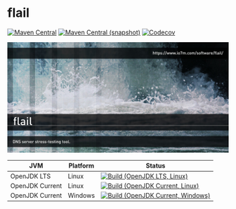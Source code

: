 flail
===

[![Maven Central](https://img.shields.io/maven-central/v/com.io7m.flail/com.io7m.flail.svg?style=flat-square)](http://search.maven.org/#search%7Cga%7C1%7Cg%3A%22com.io7m.flail%22)
[![Maven Central (snapshot)](https://img.shields.io/nexus/s/https/oss.sonatype.org/com.io7m.flail/com.io7m.flail.svg?style=flat-square)](https://oss.sonatype.org/content/repositories/snapshots/com/io7m/flail/)
[![Codecov](https://img.shields.io/codecov/c/github/io7m/flail.svg?style=flat-square)](https://codecov.io/gh/io7m/flail)

![flail](./src/site/resources/flail.jpg?raw=true)

| JVM             | Platform | Status |
|-----------------|----------|--------|
| OpenJDK LTS     | Linux    | [![Build (OpenJDK LTS, Linux)](https://img.shields.io/github/workflow/status/io7m/flail/main-openjdk_lts-linux)](https://github.com/io7m/flail/actions?query=workflow%3Amain-openjdk_lts-linux) |
| OpenJDK Current | Linux    | [![Build (OpenJDK Current, Linux)](https://img.shields.io/github/workflow/status/io7m/flail/main-openjdk_current-linux)](https://github.com/io7m/flail/actions?query=workflow%3Amain-openjdk_current-linux)
| OpenJDK Current | Windows  | [![Build (OpenJDK Current, Windows)](https://img.shields.io/github/workflow/status/io7m/flail/main-openjdk_current-windows)](https://github.com/io7m/flail/actions?query=workflow%3Amain-openjdk_current-windows)

